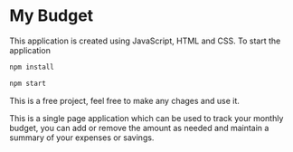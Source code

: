 # My Budget             

This application is created using JavaScript, HTML and CSS. 
To start the application
```sh
npm install 
```
```sh
npm start
```
This is a free project, feel free to make any chages and use it.

This is a single page application which can be used to track your monthly budget, you can add or remove the amount as needed and maintain a summary of your expenses or savings.
